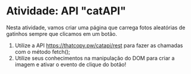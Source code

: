 # Atividade: API "catAPI"

Nesta atividade, vamos criar uma página que carrega fotos aleatórias de gatinhos sempre que clicamos em um botão.

1. Utilize a API https://thatcopy.pw/catapi/rest para fazer as chamadas com o método fetch();
2. Utilize seus conhecimentos na manipulação do DOM para criar a imagem e ativar o evento de clique do botão!